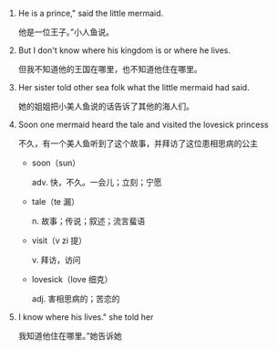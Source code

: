 1. He is a prince," said the little mermaid.

    他是一位王子。”小人鱼说。

2. But I don't know where his kingdom is or where he lives.

    但我不知道他的王国在哪里，也不知道他住在哪里。

3. Her sister told other sea folk what the little mermaid had said.

    她的姐姐把小美人鱼说的话告诉了其他的海人们。

4. Soon one mermaid heard the tale and visited the lovesick princess

    不久，有一个美人鱼听到了这个故事，并拜访了这位患相思病的公主

    - soon（sun）

        adv. 快，不久。一会儿；立刻；宁愿

    - tale（te 漏）

        n. 故事；传说；叙述；流言蜚语

    - visit（v zi 提）

        v. 拜访，访问

    - lovesick（love 细克）

        adj. 害相思病的；苦恋的

5. I know where his lives." she told her

    我知道他住在哪里。”她告诉她